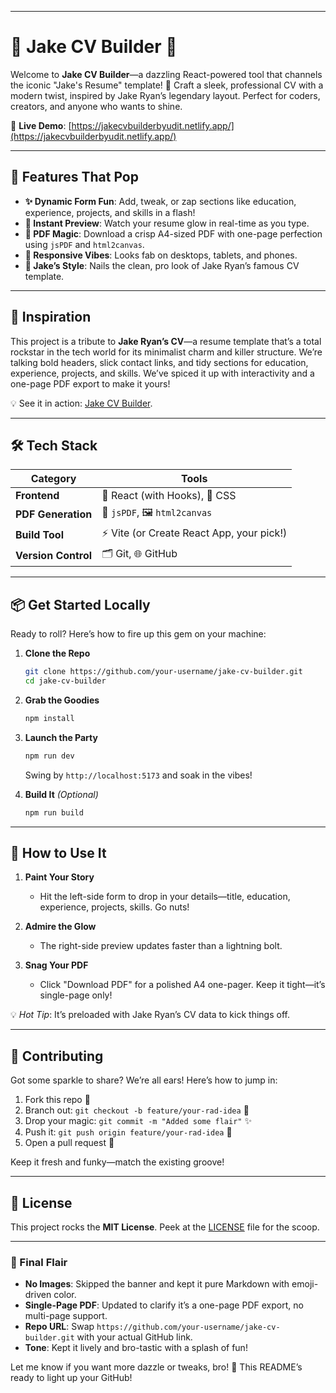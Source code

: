 
---

# 🌟 Jake CV Builder 🌟

Welcome to **Jake CV Builder**—a dazzling React-powered tool that channels the iconic "Jake's Resume" template! 🎨 Craft a sleek, professional CV with a modern twist, inspired by Jake Ryan’s legendary layout. Perfect for coders, creators, and anyone who wants to shine.

🔗 **Live Demo**: [https://jakecvbuilderbyudit.netlify.app/](https://jakecvbuilderbyudit.netlify.app/)

---

## 🚀 Features That Pop

- **✨ Dynamic Form Fun**: Add, tweak, or zap sections like education, experience, projects, and skills in a flash!
- **👀 Instant Preview**: Watch your resume glow in real-time as you type.
- **📜 PDF Magic**: Download a crisp A4-sized PDF with one-page perfection using `jsPDF` and `html2canvas`.
- **📱 Responsive Vibes**: Looks fab on desktops, tablets, and phones.
- **🎨 Jake’s Style**: Nails the clean, pro look of Jake Ryan’s famous CV template.

---

## 🎯 Inspiration

This project is a tribute to **Jake Ryan’s CV**—a resume template that’s a total rockstar in the tech world for its minimalist charm and killer structure. We’re talking bold headers, slick contact links, and tidy sections for education, experience, projects, and skills. We’ve spiced it up with interactivity and a one-page PDF export to make it yours!  

💡 See it in action: [Jake CV Builder](https://jakecvbuilderbyudit.netlify.app/).

---

## 🛠️ Tech Stack

| Category          | Tools                                      |
|-------------------|--------------------------------------------|
| **Frontend**      | 🌈 React (with Hooks), 🎨 CSS             |
| **PDF Generation**| 📑 `jsPDF`, 🖼️ `html2canvas`             |
| **Build Tool**    | ⚡ Vite (or Create React App, your pick!) |
| **Version Control**| 🗂️ Git, 🌐 GitHub                      |

---

## 📦 Get Started Locally

Ready to roll? Here’s how to fire up this gem on your machine:

1. **Clone the Repo**  
   ```bash
   git clone https://github.com/your-username/jake-cv-builder.git
   cd jake-cv-builder
   ```

2. **Grab the Goodies**  
   ```bash
   npm install
   ```

3. **Launch the Party**  
   ```bash
   npm run dev
   ```
   Swing by `http://localhost:5173` and soak in the vibes!

4. **Build It** *(Optional)*  
   ```bash
   npm run build
   ```

---

## 🎉 How to Use It

1. **Paint Your Story**  
   - Hit the left-side form to drop in your details—title, education, experience, projects, skills. Go nuts!

2. **Admire the Glow**  
   - The right-side preview updates faster than a lightning bolt.

3. **Snag Your PDF**  
   - Click "Download PDF" for a polished A4 one-pager. Keep it tight—it’s single-page only!

💡 *Hot Tip*: It’s preloaded with Jake Ryan’s CV data to kick things off.

---

## 🤝 Contributing

Got some sparkle to share? We’re all ears! Here’s how to jump in:

1. Fork this repo 🍴
2. Branch out: `git checkout -b feature/your-rad-idea` 🌿
3. Drop your magic: `git commit -m "Added some flair"` ✨
4. Push it: `git push origin feature/your-rad-idea` 🚀
5. Open a pull request 🎁

Keep it fresh and funky—match the existing groove!

---

## 📜 License

This project rocks the **MIT License**. Peek at the [LICENSE](LICENSE) file for the scoop.

---

### 🌈 Final Flair
- **No Images**: Skipped the banner and kept it pure Markdown with emoji-driven color.
- **Single-Page PDF**: Updated to clarify it’s a one-page PDF export, no multi-page support.
- **Repo URL**: Swap `https://github.com/your-username/jake-cv-builder.git` with your actual GitHub link.
- **Tone**: Kept it lively and bro-tastic with a splash of fun!

Let me know if you want more dazzle or tweaks, bro! 🎉 This README’s ready to light up your GitHub!
